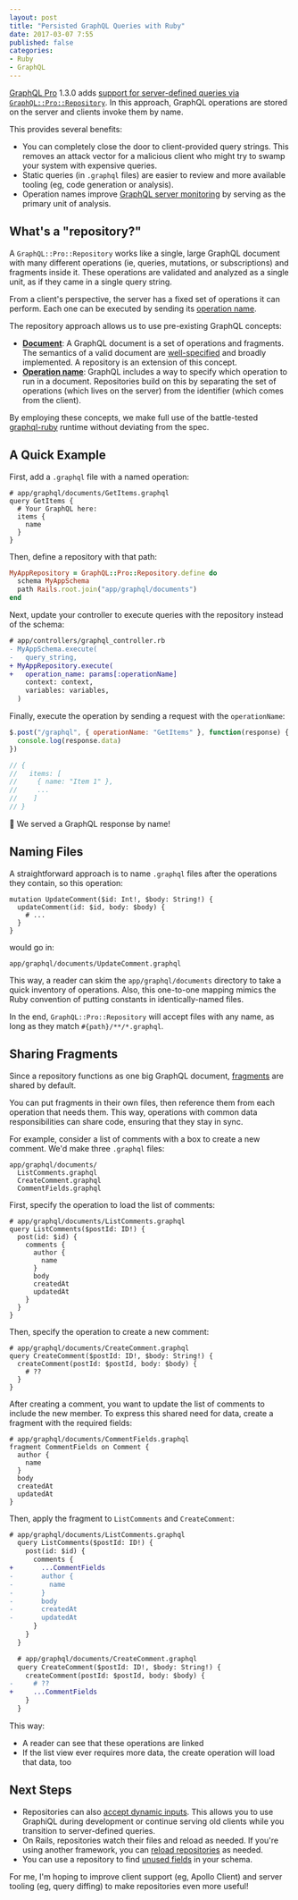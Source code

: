 ```yaml
---
layout: post
title: "Persisted GraphQL Queries with Ruby"
date: 2017-03-07 7:55
published: false
categories:
- Ruby
- GraphQL
---
```


<a href="http://graphql.pro" target="_blank">GraphQL Pro</a> 1.3.0 adds [support for server-defined queries via `GraphQL::Pro::Repository`](http://rmosolgo.github.io/graphql-ruby/pro/persisted_queries). In this approach, GraphQL operations are stored on the server and clients invoke them by name.

<!-- more -->

This provides several benefits:

- You can completely close the door to client-provided query strings. This removes an attack vector for a malicious client who might try to swamp your system with expensive queries.
- Static queries (in `.graphql` files) are easier to review and more available tooling (eg, code generation or analysis).
- Operation names improve [GraphQL server monitoring](http://rmosolgo.github.io/graphql-ruby/pro/monitoring) by serving as the primary unit of analysis.

## What's a "repository?"

A `GraphQL::Pro::Repository` works like a single, large GraphQL document with many different operations (ie, queries, mutations, or subscriptions) and fragments inside it. These operations are validated and analyzed as a single unit, as if they came in a single query string.

From a client's perspective, the server has a fixed set of operations it can perform. Each one can be executed by sending its [operation name](http://graphql.org/learn/queries/#operation-name).

The repository approach allows us to use pre-existing GraphQL concepts:

- __[Document](https://facebook.github.io/graphql/#sec-Language.Query-Document)__: A GraphQL document is a set of operations and fragments. The semantics of a valid document are [well-specified](https://facebook.github.io/graphql/#sec-Validation) and broadly implemented. A repository is an extension of this concept.
- [__Operation name__](http://graphql.org/learn/queries/#operation-name): GraphQL includes a way to specify which operation to run in a document. Repositories build on this by separating the set of operations (which lives on the server) from the identifier (which comes from the client).

By employing these concepts, we make full use of the battle-tested [graphql-ruby](https://github.com/rmosolgo/graphql-ruby) runtime without deviating from the spec.

## A Quick Example

First, add a `.graphql` file with a named operation:

```
# app/graphql/documents/GetItems.graphql
query GetItems {
  # Your GraphQL here:
  items {
    name
  }
}
```

Then, define a repository with that path:

```ruby
MyAppRepository = GraphQL::Pro::Repository.define do
  schema MyAppSchema
  path Rails.root.join("app/graphql/documents")
end
```

Next, update your controller to execute queries with the repository instead of the schema:

```diff
# app/controllers/graphql_controller.rb
- MyAppSchema.execute(
-   query_string,
+ MyAppRepository.execute(
+   operation_name: params[:operationName]
    context: context,
    variables: variables,
  )
```

Finally, execute the operation by sending a request with the `operationName`:

```js
$.post("/graphql", { operationName: "GetItems" }, function(response) {
  console.log(response.data)
})

// {
//   items: [
//     { name: "Item 1" },
//     ...
//    ]
// }
```

🎉 We served a GraphQL response by name!

## Naming Files

A straightforward approach is to name `.graphql` files after the operations they contain, so this operation:

```text
mutation UpdateComment($id: Int!, $body: String!) {
  updateComment(id: $id, body: $body) {
    # ...
  }
}
```

would go in:

```
app/graphql/documents/UpdateComment.graphql
```

This way, a reader can skim the `app/graphql/documents` directory to take a quick inventory of operations. Also, this one-to-one mapping mimics the Ruby convention of putting constants in identically-named files.

In the end, `GraphQL::Pro::Repository` will accept files with any name, as long as they match `#{path}/**/*.graphql`.

## Sharing Fragments

Since a repository functions as one big GraphQL document, [fragments](http://graphql.org/learn/queries/#fragments) are shared by default.

You can put fragments in their own files, then reference them from each operation that needs them. This way, operations with common data responsibilities can share code, ensuring that they stay in sync.

For example, consider a list of comments with a box to create a new comment. We'd make three `.graphql` files:

```text
app/graphql/documents/
  ListComments.graphql
  CreateComment.graphql
  CommentFields.graphql
```

First, specify the operation to load the list of comments:

```text
# app/graphql/documents/ListComments.graphql
query ListComments($postId: ID!) {
  post(id: $id) {
    comments {
      author {
        name
      }
      body
      createdAt
      updatedAt
    }
  }
}
```

Then, specify the operation to create a new comment:

```text
# app/graphql/documents/CreateComment.graphql
query CreateComment($postId: ID!, $body: String!) {
  createComment(postId: $postId, body: $body) {
    # ??
  }
}
```

After creating a comment, you want to update the list of comments to include the new member. To express this shared need for data, create a fragment with the required fields:

```text
# app/graphql/documents/CommentFields.graphql
fragment CommentFields on Comment {
  author {
    name
  }
  body
  createdAt
  updatedAt
}
```

Then, apply the fragment to `ListComments` and `CreateComment`:

```diff
# app/graphql/documents/ListComments.graphql
  query ListComments($postId: ID!) {
    post(id: $id) {
      comments {
+       ...CommentFields
-       author {
-         name
-       }
-       body
-       createdAt
-       updatedAt
      }
    }
  }
```

```diff
  # app/graphql/documents/CreateComment.graphql
  query CreateComment($postId: ID!, $body: String!) {
    createComment(postId: $postId, body: $body) {
-     # ??
+     ...CommentFields
    }
  }
```

This way:

- A reader can see that these operations are linked
- If the list view ever requires more data, the create operation will load that data, too

## Next Steps

- Repositories can also [accept dynamic inputs](http://rmosolgo.github.io/graphql-ruby/pro/persisted_queries#arbitrary-input). This allows you to use GraphiQL during development or continue serving old clients while you transition to server-defined queries.
- On Rails, repositories watch their files and reload as needed. If you're using another framework, you can [reload repositories](http://rmosolgo.github.io/graphql-ruby/pro/persisted_queries#watching-files) as needed.
- You can use a repository to find [unused fields](http://rmosolgo.github.io/graphql-ruby/pro/persisted_queries#analysis) in your schema.

For me, I'm hoping to improve client support (eg, Apollo Client) and server tooling (eg, query diffing) to make repositories even more useful!

